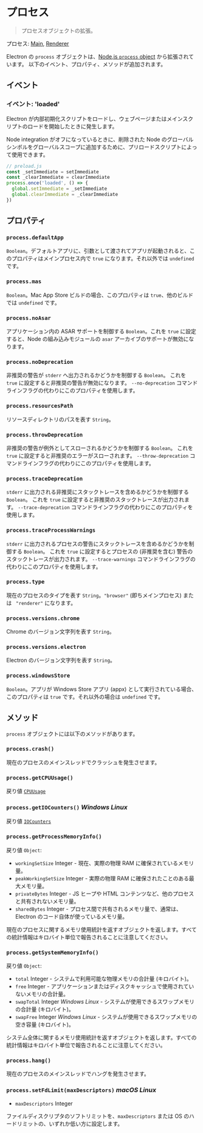 # プロセス

> プロセスオブジェクトの拡張。

プロセス: [Main](../glossary.md#main-process), [Renderer](../glossary.md#renderer-process)

Electron の `process` オブジェクトは、[Node.js `process` object](https://nodejs.org/api/process.html) から拡張されています。 以下のイベント、プロパティ、メソッドが追加されます。

## イベント

### イベント: 'loaded'

Electron が内部初期化スクリプトをロードし、ウェブページまたはメインスクリプトのロードを開始したときに発生します。

Node integration がオフになっているときに、削除された Node のグローバルシンボルをグローバルスコープに追加するために、プリロードスクリプトによって使用できます。

```javascript
// preload.js
const _setImmediate = setImmediate
const _clearImmediate = clearImmediate
process.once('loaded', () => {
  global.setImmediate = _setImmediate
  global.clearImmediate = _clearImmediate
})
```

## プロパティ

### `process.defaultApp`

`Boolean`。デフォルトアプリに、引数として渡されてアプリが起動されると、このプロパティはメインプロセス内で `true` になります。それ以外では `undefined` です。

### `process.mas`

`Boolean`。Mac App Store ビルドの場合、このプロパティは `true`、他のビルドでは `undefined` です。

### `process.noAsar`

アプリケーション内の ASAR サポートを制御する `Boolean`。これを `true` に設定すると、Node の組み込みモジュールの `asar` アーカイブのサポートが無効になります。

### `process.noDeprecation`

非推奨の警告が `stderr` へ出力されるかどうかを制御する `Boolean`。 これを `true` に設定すると非推奨の警告が無効になります。 `--no-deprecation` コマンドラインフラグの代わりにこのプロパティを使用します。

### `process.resourcesPath`

リソースディレクトリのパスを表す `String`。

### `process.throwDeprecation`

非推奨の警告が例外としてスローされるかどうかを制御する `Boolean`。 これを `true` に設定すると非推奨のエラーがスローされます。 `--throw-deprecation` コマンドラインフラグの代わりにこのプロパティを使用します。

### `process.traceDeprecation`

`stderr` に出力される非推奨にスタックトレースを含めるかどうかを制御する `Boolean`。 これを `true` に設定すると非推奨のスタックトレースが出力されます。 `--trace-deprecation` コマンドラインフラグの代わりにこのプロパティを使用します。

### `process.traceProcessWarnings`

`stderr` に出力されるプロセスの警告にスタックトレースを含めるかどうかを制御する `Boolean`。 これを `true` に設定するとプロセスの (非推奨を含む) 警告のスタックトレースが出力されます。 `--trace-warnings` コマンドラインフラグの代わりにこのプロパティを使用します。

### `process.type`

現在のプロセスのタイプを表す `String`。`"browser"` (即ちメインプロセス) または ` "renderer"` になります。

### `process.versions.chrome`

Chrome のバージョン文字列を表す `String`。

### `process.versions.electron`

Electron のバージョン文字列を表す `String`。

### `process.windowsStore`

`Boolean`。アプリが Windows Store アプリ (appx) として実行されている場合、このプロパティは `true` です。それ以外の場合は `undefined` です。

## メソッド

`process` オブジェクトには以下のメソッドがあります。

### `process.crash()`

現在のプロセスのメインスレッドでクラッシュを発生させます。

### `process.getCPUUsage()`

戻り値 [`CPUUsage`](structures/cpu-usage.md)

### `process.getIOCounters()` *Windows* *Linux*

戻り値 [`IOCounters`](structures/io-counters.md)

### `process.getProcessMemoryInfo()`

戻り値 `Object`:

* `workingSetSize` Integer - 現在、実際の物理 RAM に確保されているメモリ量。
* `peakWorkingSetSize` Integer - 実際の物理 RAM に確保されたことのある最大メモリ量。
* `privateBytes` Integer - JS ヒープや HTML コンテンツなど、他のプロセスと共有されないメモリ量。
* `sharedBytes` Integer - プロセス間で共有されるメモリ量で、通常は、 Electron のコード自体が使っているメモリ量。

現在のプロセスに関するメモリ使用統計を返すオブジェクトを返します。すべての統計情報はキロバイト単位で報告されることに注意してください。

### `process.getSystemMemoryInfo()`

戻り値 `Object`:

* `total` Integer - システムで利用可能な物理メモリの合計量 (キロバイト)。
* `free` Integer - アプリケーションまたはディスクキャッシュで使用されていないメモリの合計量。
* `swapTotal` Integer *Windows* *Linux* - システムが使用できるスワップメモリの合計量 (キロバイト)。
* `swapFree` Integer *Windows* *Linux* - システムが使用できるスワップメモリの空き容量 (キロバイト)。

システム全体に関するメモリ使用統計を返すオブジェクトを返します。すべての統計情報はキロバイト単位で報告されることに注意してください。

### `process.hang()`

現在のプロセスのメインスレッドでハングを発生させます。

### `process.setFdLimit(maxDescriptors)` *macOS* *Linux*

* `maxDescriptors` Integer

ファイルディスクリプタのソフトリミットを、`maxDescriptors` または OS のハードリミットの、いずれか低い方に設定します。
